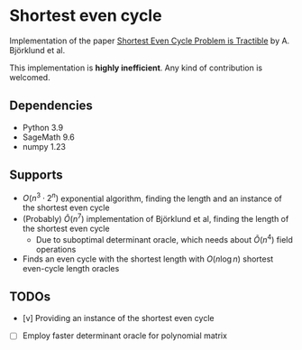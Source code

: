 # Shortest even cycle

Implementation of the paper [Shortest Even Cycle Problem is Tractible](https://arxiv.org/pdf/2111.02992.pdf) by A. Björklund et al.

This implementation is **highly inefficient**. Any kind of contribution is welcomed.

## Dependencies
- Python 3.9
- SageMath 9.6
- numpy 1.23

## Supports
- $O(n^3 \cdot 2^{n})$ exponential algorithm, finding the length and an instance of the shortest even cycle
- (Probably) $\tilde{O}(n^7)$ implementation of Björklund et al, finding the length of the shortest even cycle
  - Due to suboptimal determinant oracle, which needs about $\tilde{O}(n^4)$ field operations
- Finds an even cycle with the shortest length with $O(n \log n)$ shortest even-cycle length oracles

## TODOs
- [v] Providing an instance of the shortest even cycle
- [ ] Employ faster determinant oracle for polynomial matrix

